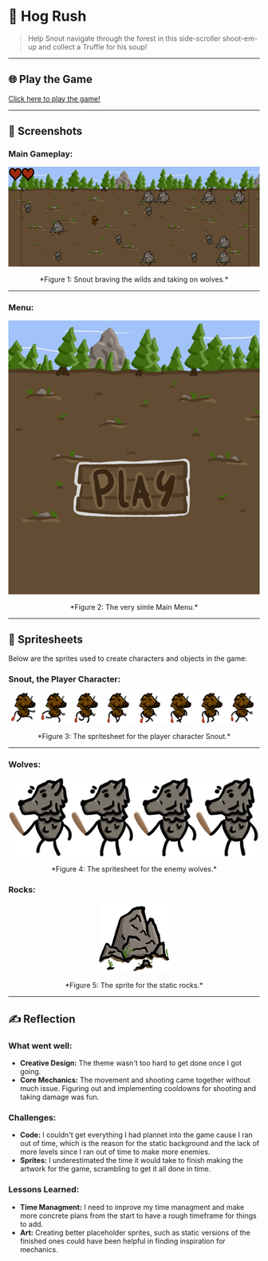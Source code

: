 # 🐗 **Hog Rush** 

> Help Snout navigate through the forest in this side-scroller shoot-em-up and collect a Truffle for his soup!

---

## 🌐 **Play the Game**
[Click here to play the game!](https://ulfderdritte.github.io/CCL1)

---

## 📸 **Screenshots**

### Main Gameplay:
<div style="text-align: center;">
  <img src="gameplay.png" alt="Gameplay Screenshot" width="600">
  <p>*Figure 1: Snout braving the wilds and taking on wolves.*</p>
</div>

---

### Menu:
<div style="text-align: center;">
  <img src="menu.png" alt="Menu UI Screenshot" width="600">
  <p>*Figure 2: The very simle Main Menu.*</p>
</div>

---

## 🎨 **Spritesheets**
Below are the sprites used to create characters and objects in the game:

### Snout, the Player Character:
<div style="text-align: center;">
  <img src="/Hog Rush/sprites/snoutSpritesheet.png" alt="Player Spritesheet" width="500">
  <p>*Figure 3: The spritesheet for the player character Snout.*</p>
</div>

---

### Wolves:
<div style="text-align: center;">
  <img src="/Hog Rush/sprites/enemySpritesheet.png" alt="Enemy Spritesheet" width="500">
  <p>*Figure 4: The spritesheet for the enemy wolves.*</p>
</div>

### Rocks:
<div style="text-align: center;">
  <img src="/Hog Rush/sprites/rock.png" alt="Enemy Spritesheet" width="140">
  <p>*Figure 5: The sprite for the static rocks.*</p>
</div>


---

## ✍️ **Reflection**

### What went well:
- **Creative Design:** The theme wasn't too hard to get done once I got going.
- **Core Mechanics:** The movement and shooting came together without much issue. Figuring out and implementing cooldowns for shooting and taking damage was fun. 

### Challenges:
- **Code:** I couldn't get everything I had plannet into the game cause I ran out of time, which is the reason for the static background and the lack of more levels since I ran out of time to make more enemies.
- **Sprites:** I underestimated the time it would take to finish making the artwork for the game, scrambling to get it all done in time.

### Lessons Learned:
- **Time Managment:** I need to improve my time managment and make more concrete plans from the start to have a rough timeframe for things to add.
- **Art:** Creating better placeholder sprites, such as static versions of the finished ones could have been helpful in finding inspiration for mechanics.

